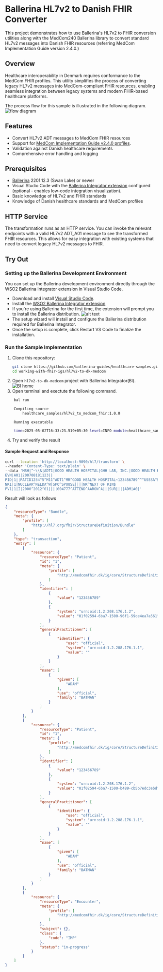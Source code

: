 # Ballerina HL7v2 to Danish FHIR Converter

This project demonstrates how to use Ballerina's HL7v2 to FHIR conversion utilities along with the MedCom240 Ballerina library to convert standard HL7v2 messages into Danish FHIR resources (referring MedCom Implementation Guide version 2.4.0.)

## Overview

Healthcare interoperability in Denmark requires conformance to the MedCom FHIR profiles. This utility simplifies the process of converting legacy HL7v2 messages into MedCom-compliant FHIR resources, enabling seamless integration between legacy systems and modern FHIR-based healthcare platforms.

The process flow for this sample is illustrated in the following diagram.
![flow diagram](image.png)

## Features

- Convert HL7v2 ADT messages to MedCom FHIR resources
- Support for [MedCom Implementation Guide v2.4.0 profiles](https://central.ballerina.io/ballerinax/health.fhir.r4.medcom240/1.0.1).
- Validation against Danish healthcare requirements
- Comprehensive error handling and logging

## Prerequisites

- [Ballerina](https://ballerina.io/downloads/) 2201.12.3 (Swan Lake) or newer
- Visual Studio Code with the [Ballerina Integrator extension](https://bi.docs.wso2.com/) configured (optional - enables low-code integration visualization).
- Basic knowledge of HL7v2 and FHIR standards
- Knowledge of Danish healthcare standards and MedCom profiles

## HTTP Service
The transformation runs as an HTTP service. You can invoke the relevant endpoints with a valid HL7v2 ADT_A01 message to see the transformed FHIR resources. This allows for easy integration with existing systems that need to convert legacy HL7v2 messages to FHIR.

## Try Out

### Setting up the Ballerina Development Environment

 You can set up the Ballerina development environment directly through the WSO2 Ballerina Integrator extension in Visual Studio Code.

- Download and install [Visual Studio Code](https://code.visualstudio.com/download).
- Install the [WSO2 Ballerina Integrator extension](https://bi.docs.wso2.com/install-and-setup/install-ballerina-integrator/#step-2-install-the-wso2-ballerina-integrator-extension)
- If you're using Ballerina for the first time, the extension will prompt you to install the Ballerina distribution.
![alt text](image-1.png)
- The setup wizard will install and configure the Ballerina distribution required for Ballerina Integrator.
- Once the setup is complete, click Restart VS Code to finalize the installation.

### Run the Sample Implementation

1. Clone this repository:
   ```bash
   git clone https://github.com/ballerina-guides/healthcare-samples.git
   cd working-with-fhir-igs/hl7v2-to-dk-medcom
   ```
2. Open `hl7v2-to-dk-medcom` project with Ballerina Integrator(BI).
![BI home](image-2.png)
3. Open terminal and exectute the following command.
```bash
    bal run
```

```bash
    Compiling source
        healthcare_samples/hl7v2_to_medcom_fhir:1.0.0

    Running executable

    time=2025-05-02T16:33:23.519+05:30 level=INFO module=healthcare_samples/hl7v2_to_medcom_fhir message="HL7v2 to Danish Transformation Service Started.."
```
4. Try and verify the result

#### Sample Request and Response
```bash
curl --location 'http://localhost:9090/hl7/transform' \
--header 'Content-Type: text/plain' \
--data 'MSH|^~\\&|ADT1|GOOD HEALTH HOSPITAL|GHH LAB, INC.|GOOD HEALTH HOSPITAL|198808181126|SECURITY|ADT^A01^ADT_A01|MSG00001|P|2.3||
EVN|A01|200708181123||
PID|1||PATID1234^5^M11^ADT1^MR^GOOD HEALTH HOSPITAL~123456789^^^USSSA^SS||BATMAN^ADAM^A^III||19610615|M||C|2222 HOME STREET^^GREENSBORO^NC^27401-1020|GL|(555)555-2004|(555)555-2004||S||PATID12345001^2^M10^ADT1^AN^A|444333333|987654^NC|
NK1|1|NUCLEAR^NELDA^W|SPO^SPOUSE||||NK^NEXT OF KIN$
PV1|1|I|2000^2012^01||||004777^ATTEND^AARON^A|||SUR||||ADM|A0|'
```

Result will look as follows
```json
{
    "resourceType": "Bundle",
    "meta": {
        "profile": [
            "http://hl7.org/fhir/StructureDefinition/Bundle"
        ]
    },
    "type": "transaction",
    "entry": [
        {
            "resource": {
                "resourceType": "Patient",
                "id": "1",
                "meta": {
                    "profile": [
                        "http://medcomfhir.dk/ig/core/StructureDefinition/medcom-core-patient"
                    ]
                },
                "identifier": [
                    {
                        "value": "123456789"
                    },
                    {
                        "system": "urn:oid:1.2.208.176.1.2",
                        "value": "01f02594-6ba7-1500-96f1-59ce4ea7a561"
                    }
                ],
                "generalPractitioner": [
                    {
                        "identifier": {
                            "use": "official",
                            "system": "urn:oid:1.2.208.176.1.1",
                            "value": ""
                        }
                    }
                ],
                "name": [
                    {
                        "given": [
                            "ADAM"
                        ],
                        "use": "official",
                        "family": "BATMAN"
                    }
                ]
            }
        },
        {
            "resource": {
                "resourceType": "Patient",
                "id": "1",
                "meta": {
                    "profile": [
                        "http://medcomfhir.dk/ig/core/StructureDefinition/medcom-core-patient"
                    ]
                },
                "identifier": [
                    {
                        "value": "123456789"
                    },
                    {
                        "system": "urn:oid:1.2.208.176.1.2",
                        "value": "01f02594-6ba7-1500-b489-cb5b7edc3ebd"
                    }
                ],
                "generalPractitioner": [
                    {
                        "identifier": {
                            "use": "official",
                            "system": "urn:oid:1.2.208.176.1.1",
                            "value": ""
                        }
                    }
                ],
                "name": [
                    {
                        "given": [
                            "ADAM"
                        ],
                        "use": "official",
                        "family": "BATMAN"
                    }
                ]
            }
        },
        {
            "resource": {
                "resourceType": "Encounter",
                "meta": {
                    "profile": [
                        "http://medcomfhir.dk/ig/core/StructureDefinition/medcom-core-patient"
                    ]
                },
                "subject": {},
                "class": {
                    "code": "IMP"
                },
                "status": "in-progress"
            }
        }
    ]
}
```
